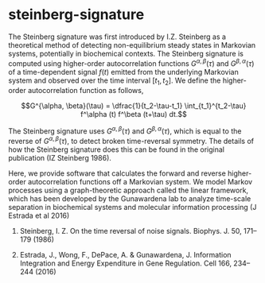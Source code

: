 # steinberg-signature

The Steinberg signature was first introduced by I.Z. Steinberg as a theoretical method of detecting non-equilibrium steady states in Markovian systems, potentially in biochemical contexts. The Steinberg signature is computed using higher-order autocorrelation functions $G^{\alpha, \beta}(\tau)$ and $G^{\beta, \alpha}(\tau)$ of a time-dependent signal $f(t)$ emitted from the underlying Markovian system and observed over the time interval $[t_1, t_2]$. We define the higher-order autocorrelation function as follows,

$$G^{\alpha, \beta}(\tau) = \dfrac{1}{t_2-\tau-t_1} \int_{t_1}^{t_2-\tau} f^\alpha (t) f^\beta (t+\tau) dt.$$

The Steinberg signature uses $G^{\alpha, \beta}(\tau)$ and $G^{\beta, \alpha}(\tau)$, which is equal to the reverse of $G^{\alpha, \beta}(\tau)$, to detect broken time-reversal symmetry. The details of how the Steinberg signature does this can be found in the original publication (IZ Steinberg 1986).

Here, we provide software that calculates the forward and reverse higher-order autocorrelation functions off a Markovian system. We model Markov processes using a graph-theoretic approach called the linear framework, which has been developed by the Gunawardena lab to analyze time-scale separation in biochemical systems and molecular information processing (J Estrada et al 2016)

1. Steinberg, I. Z. On the time reversal of noise signals. Biophys. J. 50, 171–179 (1986)

2. Estrada, J., Wong, F., DePace, A. & Gunawardena, J. Information Integration and Energy Expenditure in Gene Regulation. Cell 166, 234–244 (2016)
